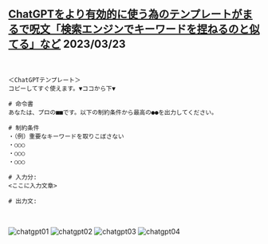 ## [ChatGPTをより有効的に使う為のテンプレートがまるで呪文「検索エンジンでキーワードを捏ねるのと似てる」など](https://togetter.com/li/2105055) 2023/03/23

<br>

```
＜ChatGPTテンプレート＞
コピーしてすぐ使えます。▼ココから下▼

# 命令書
あなたは、プロの■■です。以下の制約条件から最高の●●を出力してください。

# 制約条件
・（例）重要なキーワードを取りこぼさない
・○○○
・○○○
・○○○

# 入力分:
<ここに入力文章>

# 出力文:
```
<br>

![chatgpt01](https://pbs.twimg.com/media/Frc0mrHaMAEhHgA?format=jpg&name=large)
![chatgpt02](https://pbs.twimg.com/media/Frc0nIcaMAMPD2F?format=jpg&name=large)
![chatgpt03](https://pbs.twimg.com/media/Frc0noCaMAUg_F5?format=jpg&name=large)
![chatgpt04](https://pbs.twimg.com/media/Frc0oJoaMAM6Hbw?format=jpg&name=large)
